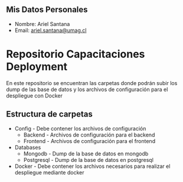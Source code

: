 ## Mis Datos Personales
* Nombre: Ariel Santana
* Email: ariel.santana@umag.cl
# Repositorio Capacitaciones Deployment
En este repositorio se encuentran las carpetas donde podrán subir los dump de las base de datos y los archivos de configuración para el despliegue con Docker
## Estructura de carpetas
* Config - Debe contener los archivos de configuración 
    * Backend - Archivos de configuración para el backend
    * Frontend - Archivos de configuración para el frontend
* Databases
    * Mongodb - Dump de la base de datos en mongodb
    * Postgresql - Dump de la base de datos en postgresql
* Docker - Debe contener los archivos necesarios para realizar el despliegue mediante docker
